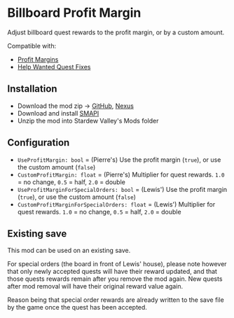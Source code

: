 ﻿# Billboard Profit Margin

Adjust billboard quest rewards to the profit margin, or by a custom amount.

Compatible with:
- [Profit Margins](https://www.nexusmods.com/stardewvalley/mods/4663)
- [Help Wanted Quest Fixes](https://www.nexusmods.com/stardewvalley/mods/2644)

## Installation

- Download the mod zip ->
	[GitHub](https://github.com/desto-git/sdv-mods/releases),
	[Nexus](https://www.nexusmods.com/stardewvalley/mods/6948)
- Download and install [SMAPI](https://smapi.io/)
- Unzip the mod into Stardew Valley's Mods folder

## Configuration

- `UseProfitMargin: bool` = (Pierre's) Use the profit margin (`true`), or use the custom amount (`false`)
- `CustomProfitMargin: float` = (Pierre's) Multiplier for quest rewards. `1.0` = no change, `0.5` = half, `2.0` = double
- `UseProfitMarginForSpecialOrders: bool` = (Lewis') Use the profit margin (`true`), or use the custom amount (`false`)
- `CustomProfitMarginForSpecialOrders: float` = (Lewis') Multiplier for quest rewards. `1.0` = no change, `0.5` = half, `2.0` = double

## Existing save

This mod can be used on an existing save.

For special orders (the board in front of Lewis' house),
please note however that only newly accepted quests will have their reward updated,
and that those quests rewards remain after you remove the mod again.
New quests after mod removal will have their original reward value again.

Reason being that special order rewards are already written to the save file by the game once the quest has been accepted.